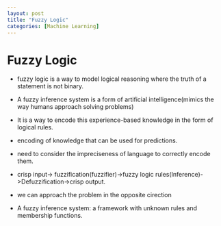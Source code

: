 ```yaml
---
layout: post
title: "Fuzzy Logic"
categories: [Machine Learning]
---
```


# Fuzzy Logic

- fuzzy logic is a way to model logical reasoning where the truth of a statement is not binary.

- A fuzzy inference system is a form of artificial intelligence(mimics the way humans approach solving problems)

- It is a way to encode this experience-based knowledge in the form of logical rules.

- encoding of knowledge that can be used for predictions.

- need to consider the impreciseness of language to correctly encode them.

- crisp input-> fuzzification(fuzzifier)->fuzzy logic rules(Inference)->Defuzzification->crisp output.

- we can approach the problem in the opposite cirection

- A fuzzy inference system: a framework with unknown rules and membership functions.
  